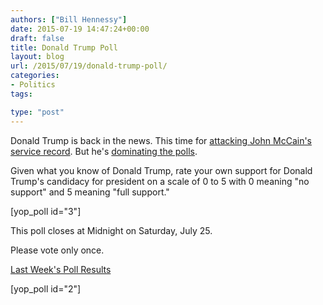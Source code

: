 ```yaml
---
authors: ["Bill Hennessy"]
date: 2015-07-19 14:47:24+00:00
draft: false
title: Donald Trump Poll
layout: blog
url: /2015/07/19/donald-trump-poll/
categories:
- Politics
tags:

type: "post"
---
```


Donald Trump is back in the news. This time for [attacking John McCain's service record](https://www.businessinsider.com/donald-trump-john-mccain-war-hero-2015-7). But he's [dominating the polls](https://www.cnn.com/2015/07/17/politics/donald-trump-summer-surge/).

Given what you know of Donald Trump, rate your own support for Donald Trump's candidacy for president on a scale of 0 to 5 with 0 meaning "no support" and 5 meaning "full support."

[yop_poll id="3"]

This poll closes at Midnight on Saturday, July 25.

Please vote only once.

[Last Week's Poll Results](https://hennessysview.com/2015/07/12/republican-governor-poll/)

[yop_poll id="2"]


